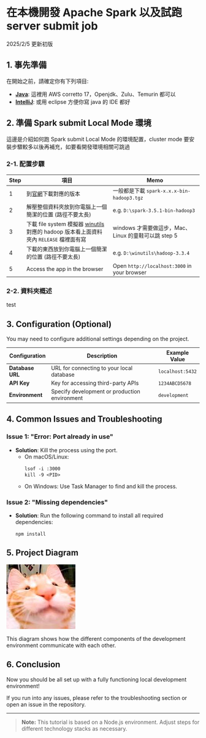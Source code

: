 # 在本機開發 Apache Spark 以及試跑 server submit job

2025/2/5 更新初版

## 1. 事先準備

在開始之前，請確定你有下列項目:
- **[Java](https://docs.aws.amazon.com/corretto/latest/corretto-17-ug/downloads-list.html)**: 這裡用 AWS corretto 17，Openjdk、Zulu、Temurin 都可以
- **[IntelliJ](https://www.jetbrains.com/idea/download/)**: 或用 eclipse 方便你寫 java 的 IDE 都好


## 2. 準備 Spark submit Local Mode 環境

這邊是介紹如何跑 Spark submit Local Mode 的環境配置，cluster mode 要安裝步驟較多以後再補充，如要看開發環境相關可跳過

### 2-1. 配置步驟
| Step     | 項目                                                             | Memo                                   |
|----------|------------------------------------------------------------------|----------------------------------------|
| 1        | 到[官網](https://archive.apache.org/dist/spark/)下載對應的版本     | 一般都是下載 `spark-x.x.x-bin-hadoop3.tgz` |
| 2        | 解壓整個資料夾放到你電腦上一個簡潔的位置 (路徑不要太長)               | e.g. `D:\spark-3.5.1-bin-hadoop3`         |
| 3        | 下載 file system 模擬器 [winutils](https://github.com/cdarlint/winutils/tree/master) 對應的 hadoop 版本看上面資料夾內 `RELEASE` 檔裡面有寫  | windows 才需要做這步，Mac、Linux 的童鞋可以跳 step 5    |
| 4        | 下載的東西放到你電腦上一個簡潔的位置 (路徑不要太長)               | e.g. `D:\winutils\hadoop-3.3.4`             |
| 5        | Access the app in the browser                       | Open `http://localhost:3000` in your browser |

### 2-2. 資料夾概述
test

## 3. Configuration (Optional)

You may need to configure additional settings depending on the project.

| Configuration     | Description                                      | Example Value    |
|-------------------|--------------------------------------------------|------------------|
| **Database URL**   | URL for connecting to your local database        | `localhost:5432` |
| **API Key**        | Key for accessing third-party APIs               | `1234ABCD5678`   |
| **Environment**    | Specify development or production environment   | `development`    |

## 4. Common Issues and Troubleshooting

### Issue 1: "Error: Port already in use"
- **Solution**: Kill the process using the port.
    - On macOS/Linux: 
      ```shell
      lsof -i :3000
      kill -9 <PID>
      ```
    - On Windows: Use Task Manager to find and kill the process.

### Issue 2: "Missing dependencies"
- **Solution**: Run the following command to install all required dependencies:
    ```shell
    npm install
    ```

## 5. Project Diagram

![Development Environment Diagram](https://raw.githubusercontent.com/RcZo-2/spark-starter-template/refs/heads/main/assets/images/bobo.png)

This diagram shows how the different components of the development environment communicate with each other.

## 6. Conclusion

Now you should be all set up with a fully functioning local development environment!

If you run into any issues, please refer to the troubleshooting section or open an issue in the repository.

---

> **Note:** This tutorial is based on a Node.js environment. Adjust steps for different technology stacks as necessary.
